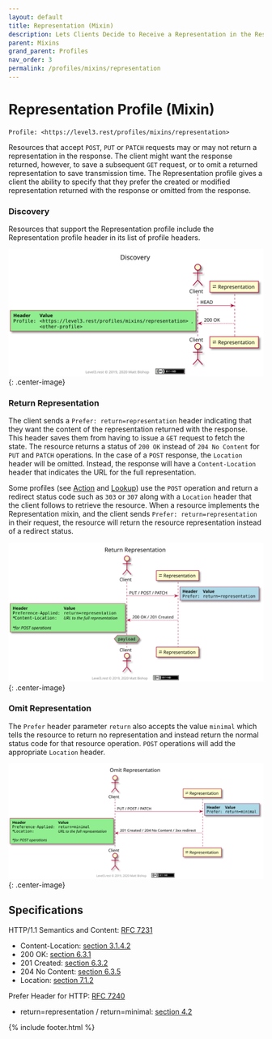 ```yaml
---
layout: default
title: Representation (Mixin)
description: Lets Clients Decide to Receive a Representation in the Response
parent: Mixins
grand_parent: Profiles
nav_order: 3
permalink: /profiles/mixins/representation
---
```

# Representation Profile (Mixin)

```
Profile: <https://level3.rest/profiles/mixins/representation>
```

Resources that accept `POST`, `PUT` or `PATCH` requests may or may not return a representation in the response. The client might want the response returned, however, to save a subsequent `GET` request, or to omit a returned representation to save transmission time. The Representation profile gives a client the ability to specify that they prefer the created or modified representation returned with the response or omitted from the response.

### Discovery

Resources that support the Representation profile include the Representation profile header in its list of profile headers.

![](representation/discovery.svg){: .center-image}

### Return Representation

The client sends a `Prefer: return=representation` header indicating that they want the content of the representation returned with the response. This header saves them from having to issue a `GET` request to fetch the state. The resource returns a status of `200 OK` instead of `204 No Content` for `PUT` and `PATCH` operations. In the case of a `POST` response, the `Location` header will be omitted. Instead, the response will have a `Content-Location` header that indicates the URL for the full representation. 

Some profiles (see [Action](./action.md) and [Lookup](./lookup.md)) use the `POST` operation and return a redirect status code such as `303` or `307` along with a `Location` header that the client follows to retrieve the resource. When a resource implements the Representation mixin, and the client sends `Prefer: return=representation` in their request, the resource will return the resource representation instead of a redirect status.

![](representation/return.svg){: .center-image}

### Omit Representation

The `Prefer` header parameter `return` also accepts the value `minimal`  which tells the resource to return no representation and instead return the normal status code for that resource operation. `POST` operations will add the appropriate `Location` header. 

![](representation/minimal.svg){: .center-image}



## Specifications

HTTP/1.1 Semantics and Content: [RFC 7231](https://tools.ietf.org/html/rfc7231)

- Content-Location: [section 3.1.4.2](https://datatracker.ietf.org/doc/html/rfc7231#section-3.1.4.2)
- 200 OK: [section 6.3.1](https://tools.ietf.org/html/rfc7231#section-6.3.1)
- 201 Created: [section 6.3.2](https://tools.ietf.org/html/rfc7231#section-6.3.2)
- 204 No Content: [section 6.3.5](https://tools.ietf.org/html/rfc7231#section-6.3.5)
- Location: [section 7.1.2](https://tools.ietf.org/html/rfc7231#section-7.1.2)

Prefer Header for HTTP: [RFC 7240](https://tools.ietf.org/html/rfc7240)

- return=representation / return=minimal: [section 4.2](https://tools.ietf.org/html/rfc7240#section-4.2)

{% include footer.html %}
